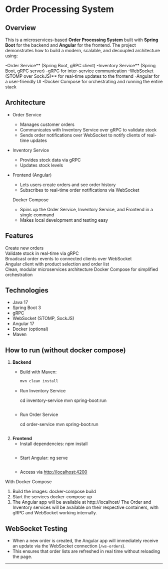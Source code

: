 # Order Processing System

## Overview

This is a microservices-based **Order Processing System** built with **Spring Boot** for the backend and **Angular** for the frontend. The project demonstrates how to build a modern, scalable, and decoupled architecture using:

-Order Service** (Spring Boot, gRPC client)
-Inventory Service** (Spring Boot, gRPC server)
-gRPC for inter-service communication
-WebSocket (STOMP over SockJS)** for real-time updates to the frontend
-Angular for a user-friendly UI
-Docker Compose for orchestrating and running the entire stack

## Architecture

- Order Service  
  - Manages customer orders  
  - Communicates with Inventory Service over gRPC to validate stock  
  - Sends order notifications over WebSocket to notify clients of real-time updates  

- Inventory Service
  - Provides stock data via gRPC  
  - Updates stock levels  

- Frontend (Angular)
  - Lets users create orders and see order history  
  - Subscribes to real-time order notifications via WebSocket

  Docker Compose 
  - Spins up the Order Service, Inventory Service, and Frontend in a single command
  - Makes local development and testing easy

## Features

 Create new orders  
 Validate stock in real-time via gRPC  
 Broadcast order events to connected clients over WebSocket  
 Angular client with product selection and order list  
 Clean, modular microservices architecture
 Docker Compose for simplified orchestration  


## Technologies

- Java 17
- Spring Boot 3
- gRPC
- WebSocket (STOMP, SockJS)
- Angular 17
- Docker (optional)
- Maven

## How to run (without docker compose)

1. **Backend**
   - Build with Maven:
     ```bash
     mvn clean install
     ```
   - Run Inventory Service
  
     cd inventory-service
     mvn spring-boot:run
     ```
   - Run Order Service
     
     cd order-service
     mvn spring-boot:run
     ```
2. **Frontend**
   - Install dependencies:
     npm install
     ```
   - Start Angular:
     ng serve
     ```
   - Access via [http://localhost:4200](http://localhost:4200)
  
With Docker Compose

1. Build the images:
   docker-compose build
2. Start the services 
   docker-compose up
3. The Angular app will be available at http://localhost/
The Order and Inventory services will be available on their respective containers, with gRPC and WebSocket working internally.

## WebSocket Testing

- When a new order is created, the Angular app will immediately receive an update via the WebSocket connection (`/ws-orders`).
- This ensures that order lists are refreshed in real time without reloading the page.




---

